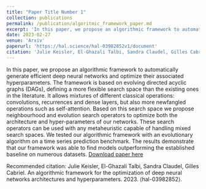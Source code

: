 ```yaml
---
title: "Paper Title Number 1"
collection: publications
permalink: /publication/algoritmic_framework_paper.md
excerpt: 'In this paper, we propose an algorithmic framework to automatically generate efficient deep neural networks and optimize their associated hyperparameters. The framework is based on evolving directed acyclic graphs (DAGs), defining a more flexible search space than the existing ones in the literature. It allows mixtures of different classical operations: convolutions, recurrences and dense layers, but also more newfangled operations such as self-attention. Based on this search space we propose neighbourhood and evolution search operators to optimize both the architecture and hyper-parameters of our networks. These search operators can be used with any metaheuristic capable of handling mixed search spaces. We tested our algorithmic framework with an evolutionary algorithm on a time series prediction benchmark. The results demonstrate that our framework was able to find models outperforming the established baseline on numerous datasets.'
date: 2023-02-27
venue: 'Arxiv'
paperurl: 'https://hal.science/hal-03982852v1/document'
citation: 'Julie Keisler, El-Ghazali Talbi, Sandra Claudel, Gilles Cabriel. An algorithmic framework for the optimization of deep neural networks architectures and hyperparameters. 2023. ⟨hal-03982852⟩.'
---
```

In this paper, we propose an algorithmic framework to automatically generate efficient deep neural networks and optimize their associated hyperparameters. The framework is based on evolving directed acyclic graphs (DAGs), defining a more flexible search space than the existing ones in the literature. It allows mixtures of different classical operations: convolutions, recurrences and dense layers, but also more newfangled operations such as self-attention. Based on this search space we propose neighbourhood and evolution search operators to optimize both the architecture and hyper-parameters of our networks. These search operators can be used with any metaheuristic capable of handling mixed search spaces. We tested our algorithmic framework with an evolutionary algorithm on a time series prediction benchmark. The results demonstrate that our framework was able to find models outperforming the established baseline on numerous datasets.
[Download paper here](https://hal.science/hal-03982852v1/document)

Recommended citation: Julie Keisler, El-Ghazali Talbi, Sandra Claudel, Gilles Cabriel. An algorithmic framework for the optimization of deep neural networks architectures and hyperparameters. 2023. ⟨hal-03982852⟩.
